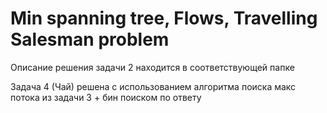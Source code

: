 # Min spanning tree, Flows, Travelling Salesman problem

Описание решения задачи 2 находится в соответствующей папке

Задача 4 (Чай) решена с использованием алгоритма поиска макс потока из задачи 3 + бин поиском по ответу
